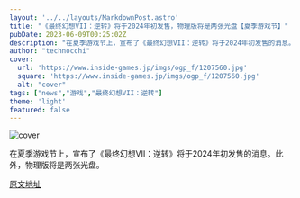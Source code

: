 ```yaml
---
layout: '../../layouts/MarkdownPost.astro'
title: "《最终幻想VII：逆转》将于2024年初发售，物理版将是两张光盘【夏季游戏节】"
pubDate: 2023-06-09T00:25:02Z
description: "在夏季游戏节上，宣布了《最终幻想VII：逆转》将于2024年初发售的消息。此外，物理版将是两张光盘。"
author: "technocchi"
cover:
  url: 'https://www.inside-games.jp/imgs/ogp_f/1207560.jpg'
  square: 'https://www.inside-games.jp/imgs/ogp_f/1207560.jpg'
  alt: "cover"
tags: ["news","游戏","最终幻想VII：逆转"]
theme: 'light'
featured: false
---
```


![cover](https://www.inside-games.jp/imgs/ogp_f/1207560.jpg)

在夏季游戏节上，宣布了《最终幻想VII：逆转》将于2024年初发售的消息。此外，物理版将是两张光盘。


  [原文地址](https://www.inside-games.jp/article/2023/06/09/146438.html)